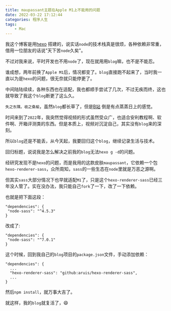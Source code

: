 ```yaml
---
title: maupassant主题在Apple M1上不能用的问题
date: 2022-03-22 17:12:44
categories: 程序人生
tags:
    - Mac
---
```


我这个博客是用[hexo](https://hexo.io/zh-cn/) 搭建的，说实话`node`的技术栈真是很烦，各种依赖非常重，借用一位朋友的话说"天下苦`node`久矣"。

不过对我来说，平时开发也不用`node`了，现在就用用`blog`嘛，也不是不能忍。

谁成想，两年前换了`Apple M1`后，情况都变了。`blog`直接跑不起来了，当时我一直以为是`hexo`的问题，很无奈就只能停更了。

中间陆陆续续，各种东西也在适配，我也都顺手尝试了几次，不过无疾而终，这也就导致了我这个`blog`断更了这么久。

`失之东隅，收之桑榆`，虽然`blog`都长草了，但是[B站](https://space.bilibili.com/24370353) 倒是有点蒸蒸日上的感觉。

时间来到了`2022`年，我突然觉得视频的形式虽然受众广，也适合安利教程啊、软件啊、开箱评测类的东西。但是本质上，视频对沉淀自己，其实没有`blog`来的深刻。

所以`blog`还是不能丢，从今天起，我要回归这个`blog`，继续记录生活与技术。

回归标题，说说我是怎么解决之前我的`blog`无法`hexo g -d`的问题。

经研究发现不是`hexo`的问题，而是我用的这款皮肤`maupassant`，它依赖一个包`hexo-renderer-sass`，众所周知，`sass`的一些生态在`node`里就是万恶之源啊。

但其实`sass`大部分情况下也早就适配`M1`了，只是这个`hexo-renderer-sass`已经三年没人管了。实在没办法，我只能自己`fork`了一下，改了一下依赖。

也就是把下面这段：

```shell
"dependencies": {
 "node-sass": "^4.5.3"
}
```

改成了:

```shell
"dependencies": {
 "node-sass": "^7.0.1"
}
```

这个时候，回到我自己的`blog`项目的`package.json`文件，手动添加依赖：

```shell
"dependencies": {
  ...
  "hexo-renderer-sass": "github:aruis/hexo-renderer-sass",
  ...
}  
```

然后`npm install`，就万事大吉了。

就这样，我的`blog`就复活了，😄
